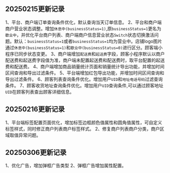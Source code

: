 ## 20250215更新记录
1、平台、商户端订单查询条件优化，默认查询当天订单信息。
2、平台和商户端商户营业状态调整。增加`休息中(businessStatus=1)`,原`businessStatus=1`更名为`歇业中`，并优化平台商户列表、商户端商户信息营业状态`Switch`状态切换激活问题。默认：`businessStatus=1`或者`businessStatus=1`均为营业中。店铺logo图片通过`休息中(businessStatus=1)`和`歇业中(businessStatus=0)`进行区分。顾客端小程序已同步状态变更。
3、商户端增加`配送费`和`起送费`字段，顾客小程序默认以商户配送费和起送费字段值为准，商户端未配置起送费和配送费时，取平台配置的起送费和配送费。
4、商户端增加商品销量统计页面和销量统计导出功能，并增加时间区间查询和导出过滤条件。
5、平台端增加红包导出功能，并增加时间区间查询和导出过滤条件。
6、顾客列表查询条件优化。增加用户`UID`和`地址电话号码`过滤查询条件。
7、顾客收货地址查询条件优化。增加用户`UID`查询条件,可以通过顾客地址`UID`在顾客列表查出顾客详细信息。

## 20250216更新记录
1、平台端标签配置页面优化，增加标签边框颜色值属性和圆角值属性，可自定义标签样式，同时修正商户列表商户标签样式。
2、修复商户列表商户分类，商户区域取值异常问题。

## 20250306更新记录
1、优化广告，增加弹框广告类型
2、弹框广告增加属性配置。